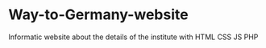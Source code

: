 # Way-to-Germany-website
Informatic website about the details of the institute with HTML CSS JS PHP
